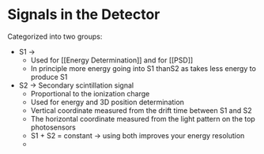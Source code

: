 # Signals in the Detector
Categorized into two groups:
-   S1 → 
	-   Used for [[Energy Determination]] and for [[PSD]]	
	-   In principle more energy going into S1 thanS2 as takes less energy to produce S1
-   S2 → Secondary scintillation signal
	-   Proportional to the ionization charge
	-   Used for energy and 3D position determination
	-   Vertical coordinate measured from the drift time between S1 and S2
	-   The horizontal coordinate measured from the light pattern on the top photosensors
	-   S1 + S2 = constant -> using both improves your energy resolution
	-      